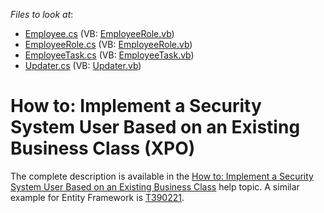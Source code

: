 <!-- default file list -->
*Files to look at*:

* [Employee.cs](./CS/EmployeeAsUserExample.Module/BusinessObjects/Employee.cs) (VB: [EmployeeRole.vb](./VB/EmployeeAsUserExample.Module/BusinessObjects/EmployeeRole.vb))
* [EmployeeRole.cs](./CS/EmployeeAsUserExample.Module/BusinessObjects/EmployeeRole.cs) (VB: [EmployeeRole.vb](./VB/EmployeeAsUserExample.Module/BusinessObjects/EmployeeRole.vb))
* [EmployeeTask.cs](./CS/EmployeeAsUserExample.Module/BusinessObjects/EmployeeTask.cs) (VB: [EmployeeTask.vb](./VB/EmployeeAsUserExample.Module/BusinessObjects/EmployeeTask.vb))
* [Updater.cs](./CS/EmployeeAsUserExample.Module/DatabaseUpdate/Updater.cs) (VB: [Updater.vb](./VB/EmployeeAsUserExample.Module/DatabaseUpdate/Updater.vb))
<!-- default file list end -->
# How to: Implement a Security System User Based on an Existing Business Class (XPO)


<p>The complete description is available in the <a href="http://help.devexpress.com/#Xaf/CustomDocument3452"><u>How to: Implement a Security System User Based on an Existing Business Class</u></a> help topic. A similar example for Entity Framework is <a href="https://www.devexpress.com/Support/Center/p/T390221">T390221</a>.</p>

<br/>



